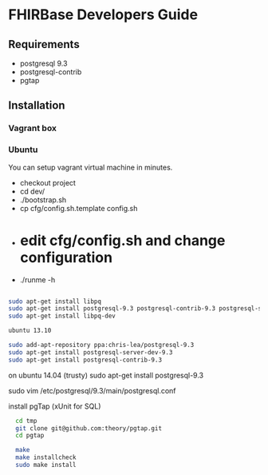# FHIRBase Developers Guide

## Requirements

* postgresql 9.3
* postgresql-contrib
* pgtap

## Installation

### Vagrant box

### Ubuntu

You can setup vagrant virtual machine in minutes.

* checkout project
* cd dev/
* ./bootstrap.sh
* cp cfg/config.sh.template config.sh
* # edit cfg/config.sh and change configuration
* ./runme -h


```bash

sudo apt-get install libpq
sudo apt-get install postgresql-9.3 postgresql-contrib-9.3 postgresql-server-dev-9.3
sudo apt-get install libpq-dev

ubuntu 13.10

sudo add-apt-repository ppa:chris-lea/postgresql-9.3
sudo apt-get install postgresql-server-dev-9.3
sudo apt-get install postgresql-contrib-9.3

```

on ubuntu 14.04 (trusty)
sudo apt-get install postgresql-9.3

sudo vim /etc/postgresql/9.3/main/postgresql.conf


install pgTap (xUnit for SQL)

```bash
  cd tmp
  git clone git@github.com:theory/pgtap.git
  cd pgtap

  make
  make installcheck
  sudo make install
```

